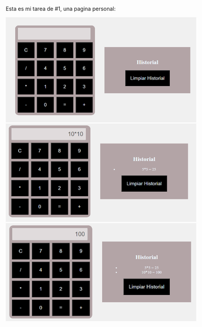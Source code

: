 Esta es mi tarea de #1, una pagina personal:

![Mi captura 1](/img/calculadora.png)
![Mi captura 2](/img/prueba1.png)
![Mi captura 2](/img/image.png)

